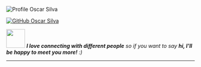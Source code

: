 ![Profile Oscar Silva](https://github.com/SilvaOz/SilvaOz/blob/master/image/Oscar%20Silva%20(3).gif)

[![GitHub Oscar Silva](https://github.com/SilvaOz)]([https://github.com/SilvaOz](https://github.com/SilvaOz))

<img src="https://media.giphy.com/media/LnQjpWaON8nhr21vNW/giphy.gif" width="50"> <em><b>I love connecting with different people</b> so if you want to say <b>hi, I'll be happy to meet you more!</b> :)</em>

---
